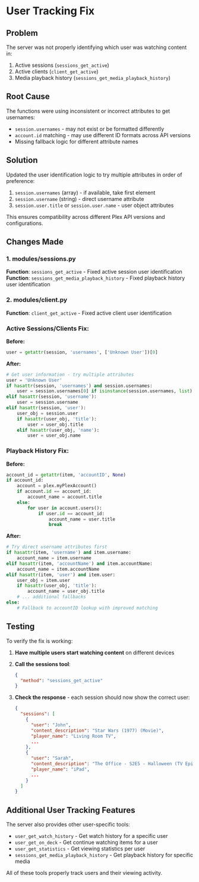# User Tracking Fix

## Problem
The server was not properly identifying which user was watching content in:
1. Active sessions (`sessions_get_active`)
2. Active clients (`client_get_active`)
3. Media playback history (`sessions_get_media_playback_history`)

## Root Cause
The functions were using inconsistent or incorrect attributes to get usernames:
- `session.usernames` - may not exist or be formatted differently
- `account.id` matching - may use different ID formats across API versions
- Missing fallback logic for different attribute names

## Solution
Updated the user identification logic to try multiple attributes in order of preference:
1. `session.usernames` (array) - if available, take first element
2. `session.username` (string) - direct username attribute
3. `session.user.title` or `session.user.name` - user object attributes

This ensures compatibility across different Plex API versions and configurations.

## Changes Made

### 1. modules/sessions.py
**Function**: `sessions_get_active` - Fixed active session user identification
**Function**: `sessions_get_media_playback_history` - Fixed playback history user identification

### 2. modules/client.py  
**Function**: `client_get_active` - Fixed active client user identification

### Active Sessions/Clients Fix:

**Before:**
```python
user = getattr(session, 'usernames', ['Unknown User'])[0]
```

**After:**
```python
# Get user information - try multiple attributes
user = 'Unknown User'
if hasattr(session, 'usernames') and session.usernames:
    user = session.usernames[0] if isinstance(session.usernames, list) else session.usernames
elif hasattr(session, 'username'):
    user = session.username
elif hasattr(session, 'user'):
    user_obj = session.user
    if hasattr(user_obj, 'title'):
        user = user_obj.title
    elif hasattr(user_obj, 'name'):
        user = user_obj.name
```

### Playback History Fix:

**Before:**
```python
account_id = getattr(item, 'accountID', None)
if account_id:
    account = plex.myPlexAccount()
    if account.id == account_id:
        account_name = account.title
    else:
        for user in account.users():
            if user.id == account_id:
                account_name = user.title
                break
```

**After:**
```python
# Try direct username attributes first
if hasattr(item, 'username') and item.username:
    account_name = item.username
elif hasattr(item, 'accountName') and item.accountName:
    account_name = item.accountName
elif hasattr(item, 'user') and item.user:
    user_obj = item.user
    if hasattr(user_obj, 'title'):
        account_name = user_obj.title
    # ... additional fallbacks
else:
    # Fallback to accountID lookup with improved matching
```

## Testing
To verify the fix is working:

1. **Have multiple users start watching content** on different devices
2. **Call the sessions tool**:
   ```json
   {
     "method": "sessions_get_active"
   }
   ```

3. **Check the response** - each session should now show the correct user:
   ```json
   {
     "sessions": [
       {
         "user": "John",
         "content_description": "Star Wars (1977) (Movie)",
         "player_name": "Living Room TV",
         ...
       },
       {
         "user": "Sarah",
         "content_description": "The Office - S2E5 - Halloween (TV Episode)",
         "player_name": "iPad",
         ...
       }
     ]
   }
   ```

## Additional User Tracking Features
The server also provides other user-specific tools:

- `user_get_watch_history` - Get watch history for a specific user
- `user_get_on_deck` - Get continue watching items for a user
- `user_get_statistics` - Get viewing statistics per user
- `sessions_get_media_playback_history` - Get playback history for specific media

All of these tools properly track users and their viewing activity.
